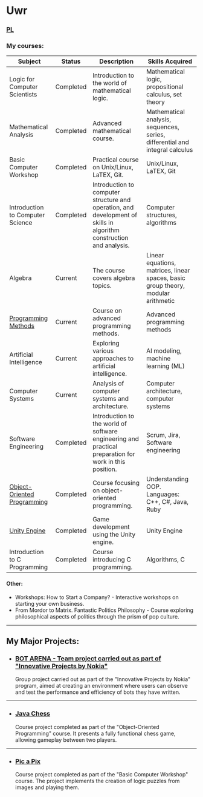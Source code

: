 # Uwr
### [PL](https://)
### My courses:

| Subject                      | Status         | Description                                                    | Skills Acquired                                        |
|------------------------------|----------------|----------------------------------------------------------------|--------------------------------------------------------|
| Logic for Computer Scientists| Completed      | Introduction to the world of mathematical logic.               | Mathematical logic, propositional calculus, set theory |
| Mathematical Analysis        | Completed      | Advanced mathematical course.                                  | Mathematical analysis, sequences, series, differential and integral calculus |
| Basic Computer Workshop      | Completed      | Practical course on Unix/Linux, LaTEX, Git.                    | Unix/Linux, LaTEX, Git                                |
| Introduction to Computer Science | Completed   | Introduction to computer structure and operation, and development of skills in algorithm construction and analysis. | Computer structures, algorithms                    |
| Algebra                      | Current        | The course covers algebra topics.                              | Linear equations, matrices, linear spaces, basic group theory, modular arithmetic |
| [Programming Methods](https://github.com/Flop3r/Kursy-UWr/tree/ce44b3ca7078bfce8e9573523cca69a26e92679e/Metody%20Programowania) | Current | Course on advanced programming methods.                        | Advanced programming methods                         |
| Artificial Intelligence      | Current        | Exploring various approaches to artificial intelligence.        | AI modeling, machine learning (ML)                    |
| Computer Systems             | Current        | Analysis of computer systems and architecture.                 | Computer architecture, computer systems              |
| Software Engineering         | Completed      | Introduction to the world of software engineering and practical preparation for work in this position. | Scrum, Jira, Software engineering                    |
| [Object-Oriented Programming](https://github.com/Flop3r/Kursy-UWr/tree/ce44b3ca7078bfce8e9573523cca69a26e92679e/Programowanie%20Obiektowe) | Completed | Course focusing on object-oriented programming.              | Understanding OOP. Languages: C++, C#, Java, Ruby   |
| [Unity Engine](https://github.com/Flop3r/Kursy-UWr/tree/6937aa259fe50204e32383c34fbcea0247137f80/Unity) | Completed | Game development using the Unity engine.                       | Unity Engine                                           |
| Introduction to C Programming | Completed    | Course introducing C programming.                               | Algorithms, C                                          |

#### Other:
- Workshops: How to Start a Company? - Interactive workshops on starting your own business.
- From Mordor to Matrix. Fantastic Politics Philosophy - Course exploring philosophical aspects of politics through the prism of pop culture.

---

## My Major Projects:

* ### [BOT ARENA - Team project carried out as part of "Innovative Projects by Nokia"](https://github.com/Flop3r/bot-arena) 
    Group project carried out as part of the "Innovative Projects by Nokia" program, aimed at creating an environment where users can observe and test the performance and efficiency of bots they have written.
    

---

* ### [Java Chess](https://github.com/Flop3r/ChessGame-java)
    Course project completed as part of the "Object-Oriented Programming" course. It presents a fully functional chess game, allowing gameplay between two players.
    

---

* ### [Pic a Pix](https://github.com/Flop3r/pic-a-pix)
    Course project completed as part of the "Basic Computer Workshop" course. The project implements the creation of logic puzzles from images and playing them.
